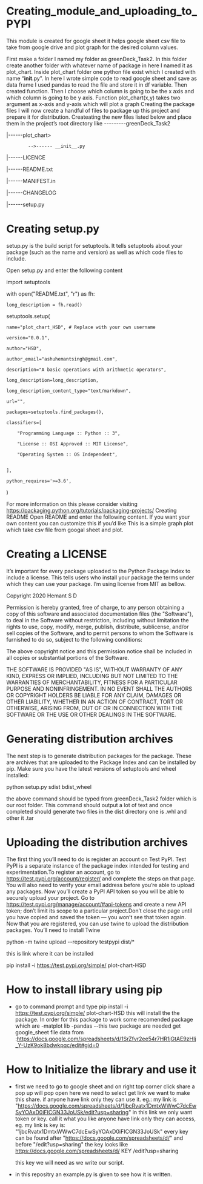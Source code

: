 # Creating_module_and_uploading_to_PYPI


This module is created for google sheet it helps google sheet csv file to take from google drive and plot graph for the desired column values.



First make a folder I named my folder as greenDeck_Task2. In this folder create another folder with whatever name of package in here I named it as plot_chart. Inside plot_chart folder one python file exist which I created with name “__init__.py”.
In here I wrote simple code to read google sheet and save as data frame I used pandas to read the file and store it in df variable. Then created function. Then I choose which column is going to be the x axis and which column is going to be y axis. Function plot_chart(x,y) takes two argument as x-axis and y-axis which will plot a graph 
 Creating the package files
I will now create a handful of files to package up this project and prepare it for distribution. Createating the new files listed below and place them in the project’s root directory like
---------greenDeck_Task2

|------plot_chart>
            
            -->------ __init__.py

|------LICENCE

|------README.txt

|------MANIFEST.in

|------CHANGELOG

|------setup.py

# Creating setup.py

setup.py is the build script for setuptools. It tells setuptools about your package (such as the name and version) as well as which code files to include.

Open setup.py and enter the following content

import setuptools


with open("README.txt", "r") as fh:

    long_description = fh.read()
    


setuptools.setup(

    name="plot_chart_HSD", # Replace with your own username
    
    version="0.0.1",
    
    author="HSD",
    
    author_email="ashuhemantsingh@gmail.com",
    
    description="A basic operations with arithmetic operators",
    
    long_description=long_description,
    
    long_description_content_type="text/markdown",
    
    url="",
    
    packages=setuptools.find_packages(),
    
    classifiers=[
    
        "Programming Language :: Python :: 3",
        
        "License :: OSI Approved :: MIT License",
        
        "Operating System :: OS Independent",
        
    
    ],
    
    python_requires='>=3.6',
    
    

)

For more information on this please consider visiting https://packaging.python.org/tutorials/packaging-projects/ 
Creating README
Open README and enter the following content. If you want your own content you can customize this if you’d like
This is a simple graph plot which take csv file from googal sheet and plot.

# Creating a LICENSE

It’s important for every package uploaded to the Python Package Index to include a license. This tells users who install your package the terms under which they can use your package. I’m using license from MIT as bellow.

Copyright 2020 Hemant S D

Permission is hereby granted, free of charge, to any person obtaining a copy of this software and associated documentation files (the "Software"), to deal in the Software without restriction, including without limitation the rights to use, copy, modify, merge, publish, distribute, sublicense, and/or sell copies of the Software, and to permit persons to whom the Software is furnished to do so, subject to the following conditions:

The above copyright notice and this permission notice shall be included in all copies or substantial portions of the Software.

THE SOFTWARE IS PROVIDED "AS IS", WITHOUT WARRANTY OF ANY KIND, EXPRESS OR IMPLIED, INCLUDING BUT NOT LIMITED TO THE WARRANTIES OF MERCHANTABILITY, FITNESS FOR A PARTICULAR PURPOSE AND NONINFRINGEMENT. IN NO EVENT SHALL THE AUTHORS OR COPYRIGHT HOLDERS BE LIABLE FOR ANY CLAIM, DAMAGES OR OTHER LIABILITY, WHETHER IN AN ACTION OF CONTRACT, TORT OR OTHERWISE, ARISING FROM, OUT OF OR IN CONNECTION WITH THE SOFTWARE OR THE USE OR OTHER DEALINGS IN THE SOFTWARE.



# Generating distribution archives

The next step is to generate distribution packages for the package. These are archives that are uploaded to the Package Index and can be installed by pip.
Make sure you have the latest versions of setuptools and wheel installed:

python setup.py sdist bdist_wheel

the above command should be typed from greenDeck_Task2 folder which is our root folder.
This command should output a lot of text and once completed should generate two files in the dist directory one is .whl and other it .tar


# Uploading the distribution archives

The first thing you’ll need to do is register an account on Test PyPI. Test PyPI is a separate instance of the package index intended for testing and experimentation.To register an account, go to https://test.pypi.org/account/register/ and complete the steps on that page. You will also need to verify your email address before you’re able to upload any packages.
Now you’ll create a PyPI API token so you will be able to securely upload your project.
Go to https://test.pypi.org/manage/account/#api-tokens and create a new API token; don’t limit its scope to a particular project.Don’t close the page until you have copied and saved the token — you won’t see that token again.
Now that you are registered, you can use twine to upload the distribution packages. You’ll need to install Twine


python -m twine upload --repository testpypi dist/*


this is link where it can be installed

pip install -i https://test.pypi.org/simple/ plot-chart-HSD

# How to install library using pip

* go to command prompt and type pip install -i https://test.pypi.org/simple/ plot-chart-HSD
  this will install the the package. 
  In order for this package to work some recomended package which are
  -matplot lib
  -pandas
  --this two package are needed
  get google_sheet file data from :https://docs.google.com/spreadsheets/d/1SrZfvr2ee54r7HR1jGtAE9zHIj_Y-UzK9ok8bdwkpqc/edit#gid=0
  
 # How to Initialize the library and use it
  
 * first we need to go to google sheet and on right top corner click share a pop up will pop open here we need to select get link we want to make this share. if          anyone have link only they can use it. eg.: my link is "https://docs.google.com/spreadsheets/d/1jbcRvatx1DmtxWWwC7dcEwSyYOAxD0iFICGN33JoUSk/edit?usp=sharing"
    in this link we only want token or key. call it what you like anyone have link only they can access, eg. my link is key is:
    "1jbcRvatx1DmtxWWwC7dcEwSyYOAxD0iFICGN33JoUSk" every key can be found after "https://docs.google.com/spreadsheets/d/" and before "/edit?usp=sharing" the key
    looks like https://docs.google.com/spreadsheets/d/ KEY /edit?usp=sharing
           
    this key we will need as we write our script.
 *  in this repositry an example.py is given to see how it is written. 

    
